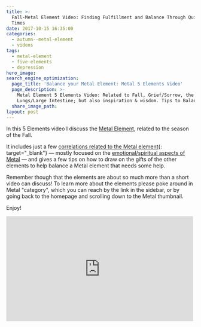 ```yaml
---
title: >-
  Fall-Metal Element Video: Finding Fulfillment and Balance Through Quieter
  Times
date: 2017-10-15 16:35:00
categories:
  - autumn--metal-element
  - videos
tags:
  - metal-element
  - five-elements
  - depression
hero_image:
search_engine_optimization:
  page_title: 'Balance your Metal Element: Metal 5 Elements Video'
  page_description: >-
    Metal Element 5 Elements Video: Related to Fall, Grief/Sorrow, the
    Lungs/Large Intestine; but also inspiration & wisdom. Tips to Balance Metal
  share_image_path:
layout: post
---
```


In this 5 Elements video I discuss the [Metal Element](http://www.wisdomwaysacupuncture.com/2016/11/05/metal-season-the-time-for-learning-about-letting-go-but-that-whats-of-value-remains/), related to the season of the Fall.

It includes just a few [correlations related to the Metal element](/2011/10/05/time-to-inspire-wisdom-from-the-metal-element-as-we-head-into-fall/){: target="_blank"} — mostly focused on the [emotional/spiritual aspects of Metal](/2011/10/26/what-we-learn-from-the-leaves-as-they-leave/) — and gives a few tips on how to draw on the gifts of the other elements to help balance a Metal element that needs some help.

Remember though that the elements are about so much more than a short video can discuss! To learn more about the elements please poke around in Metal "category", which you can reach by the link in the sidebar, or by going back to the homepage and scrolling down to the Metal thumbnail.

Enjoy!

<div class="cms-embed" data-cms-embed="PGlmcmFtZSB3aWR0aD0iNTAwIiBoZWlnaHQ9IjI4MSIgc3JjPSJodHRwczovL3d3dy55b3V0dWJlLmNvbS9lbWJlZC91aW1DdGdXVHg2dyIgZnJhbWVib3JkZXI9IjAiIGFsbG93PSJhdXRvcGxheTsgZW5jcnlwdGVkLW1lZGlhIiBhbGxvd2Z1bGxzY3JlZW4+PC9pZnJhbWU+"><iframe src="https://www.youtube.com/embed/uimCtgWTx6w" allow="autoplay; encrypted-media" allowfullscreen="" width="500" height="281" frameborder="0"></iframe></div>

&nbsp;